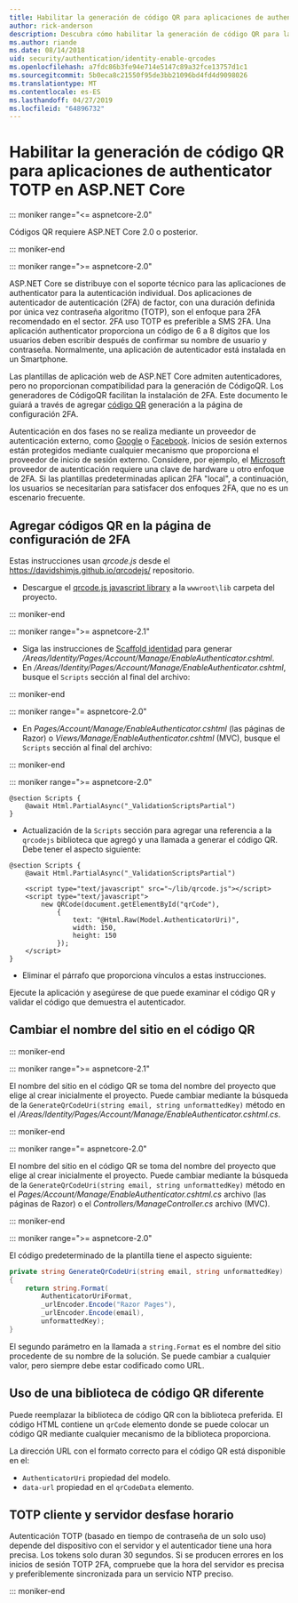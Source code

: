 ```yaml
---
title: Habilitar la generación de código QR para aplicaciones de authenticator TOTP en ASP.NET Core
author: rick-anderson
description: Descubra cómo habilitar la generación de código QR para las aplicaciones de autenticador TOTP que funcionan con la autenticación en dos fases principales de ASP.NET.
ms.author: riande
ms.date: 08/14/2018
uid: security/authentication/identity-enable-qrcodes
ms.openlocfilehash: a7fdc86b3fe94e714e5147c89a32fce13757d1c1
ms.sourcegitcommit: 5b0eca8c21550f95de3bb21096bd4fd4d9098026
ms.translationtype: MT
ms.contentlocale: es-ES
ms.lasthandoff: 04/27/2019
ms.locfileid: "64896732"
---
```

# <a name="enable-qr-code-generation-for-totp-authenticator-apps-in-aspnet-core"></a>Habilitar la generación de código QR para aplicaciones de authenticator TOTP en ASP.NET Core

::: moniker range="<= aspnetcore-2.0"

Códigos QR requiere ASP.NET Core 2.0 o posterior.

::: moniker-end

::: moniker range=">= aspnetcore-2.0"

ASP.NET Core se distribuye con el soporte técnico para las aplicaciones de authenticator para la autenticación individual. Dos aplicaciones de autenticador de autenticación (2FA) de factor, con una duración definida por única vez contraseña algoritmo (TOTP), son el enfoque para 2FA recomendado en el sector. 2FA uso TOTP es preferible a SMS 2FA. Una aplicación authenticator proporciona un código de 6 a 8 dígitos que los usuarios deben escribir después de confirmar su nombre de usuario y contraseña. Normalmente, una aplicación de autenticador está instalada en un Smartphone.

Las plantillas de aplicación web de ASP.NET Core admiten autenticadores, pero no proporcionan compatibilidad para la generación de CódigoQR. Los generadores de CódigoQR facilitan la instalación de 2FA. Este documento le guiará a través de agregar [código QR](https://wikipedia.org/wiki/QR_code) generación a la página de configuración 2FA.

Autenticación en dos fases no se realiza mediante un proveedor de autenticación externo, como [Google](xref:security/authentication/google-logins) o [Facebook](xref:security/authentication/facebook-logins). Inicios de sesión externos están protegidos mediante cualquier mecanismo que proporciona el proveedor de inicio de sesión externo. Considere, por ejemplo, el [Microsoft](xref:security/authentication/microsoft-logins) proveedor de autenticación requiere una clave de hardware u otro enfoque de 2FA. Si las plantillas predeterminadas aplican 2FA "local", a continuación, los usuarios se necesitarían para satisfacer dos enfoques 2FA, que no es un escenario frecuente.

## <a name="adding-qr-codes-to-the-2fa-configuration-page"></a>Agregar códigos QR en la página de configuración de 2FA

Estas instrucciones usan *qrcode.js* desde el https://davidshimjs.github.io/qrcodejs/ repositorio.

* Descargue el [qrcode.js javascript library](https://davidshimjs.github.io/qrcodejs/) a la `wwwroot\lib` carpeta del proyecto.

::: moniker-end

::: moniker range=">= aspnetcore-2.1"

* Siga las instrucciones de [Scaffold identidad](xref:security/authentication/scaffold-identity) para generar */Areas/Identity/Pages/Account/Manage/EnableAuthenticator.cshtml*.
* En */Areas/Identity/Pages/Account/Manage/EnableAuthenticator.cshtml*, busque el `Scripts` sección al final del archivo:

::: moniker-end

::: moniker range="= aspnetcore-2.0"

* En *Pages/Account/Manage/EnableAuthenticator.cshtml* (las páginas de Razor) o *Views/Manage/EnableAuthenticator.cshtml* (MVC), busque el `Scripts` sección al final del archivo:

::: moniker-end

::: moniker range=">= aspnetcore-2.0"

```cshtml
@section Scripts {
    @await Html.PartialAsync("_ValidationScriptsPartial")
}
```

* Actualización de la `Scripts` sección para agregar una referencia a la `qrcodejs` biblioteca que agregó y una llamada a generar el código QR. Debe tener el aspecto siguiente:

```cshtml
@section Scripts {
    @await Html.PartialAsync("_ValidationScriptsPartial")

    <script type="text/javascript" src="~/lib/qrcode.js"></script>
    <script type="text/javascript">
        new QRCode(document.getElementById("qrCode"),
            {
                text: "@Html.Raw(Model.AuthenticatorUri)",
                width: 150,
                height: 150
            });
    </script>
}
```

* Eliminar el párrafo que proporciona vínculos a estas instrucciones.

Ejecute la aplicación y asegúrese de que puede examinar el código QR y validar el código que demuestra el autenticador.

## <a name="change-the-site-name-in-the-qr-code"></a>Cambiar el nombre del sitio en el código QR

::: moniker-end

::: moniker range=">= aspnetcore-2.1"

El nombre del sitio en el código QR se toma del nombre del proyecto que elige al crear inicialmente el proyecto. Puede cambiar mediante la búsqueda de la `GenerateQrCodeUri(string email, string unformattedKey)` método en el */Areas/Identity/Pages/Account/Manage/EnableAuthenticator.cshtml.cs*.

::: moniker-end

::: moniker range="= aspnetcore-2.0"

El nombre del sitio en el código QR se toma del nombre del proyecto que elige al crear inicialmente el proyecto. Puede cambiar mediante la búsqueda de la `GenerateQrCodeUri(string email, string unformattedKey)` método en el *Pages/Account/Manage/EnableAuthenticator.cshtml.cs* archivo (las páginas de Razor) o el *Controllers/ManageController.cs* archivo (MVC).

::: moniker-end

::: moniker range=">= aspnetcore-2.0"

El código predeterminado de la plantilla tiene el aspecto siguiente:

```csharp
private string GenerateQrCodeUri(string email, string unformattedKey)
{
    return string.Format(
        AuthenticatorUriFormat,
        _urlEncoder.Encode("Razor Pages"),
        _urlEncoder.Encode(email),
        unformattedKey);
}
```

El segundo parámetro en la llamada a `string.Format` es el nombre del sitio procedente de su nombre de la solución. Se puede cambiar a cualquier valor, pero siempre debe estar codificado como URL.

## <a name="using-a-different-qr-code-library"></a>Uso de una biblioteca de código QR diferente

Puede reemplazar la biblioteca de código QR con la biblioteca preferida. El código HTML contiene un `qrCode` elemento donde se puede colocar un código QR mediante cualquier mecanismo de la biblioteca proporciona.

La dirección URL con el formato correcto para el código QR está disponible en el:

* `AuthenticatorUri` propiedad del modelo.
* `data-url` propiedad en el `qrCodeData` elemento.

## <a name="totp-client-and-server-time-skew"></a>TOTP cliente y servidor desfase horario

Autenticación TOTP (basado en tiempo de contraseña de un solo uso) depende del dispositivo con el servidor y el autenticador tiene una hora precisa. Los tokens solo duran 30 segundos. Si se producen errores en los inicios de sesión TOTP 2FA, compruebe que la hora del servidor es precisa y preferiblemente sincronizada para un servicio NTP preciso.

::: moniker-end
